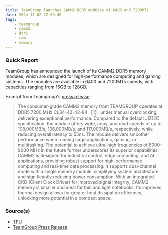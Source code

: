 ```yaml
---
title: TeamGroup launches CAMM2 DDR5 modules at 6400 and 7200MTs
date: 2024-11-02 22:59:49
tags:
    - teamgroup
    - camm2
    - ddr5
    - ram
    - memory
---
```


### Quick Report

TeamGroup has announced the launch of its CAMM2 DDR5 memory modules, which are designed for high-performance computing and gaming systems. The modules are available in 6400 and 7200MTs speeds, with capacities ranging from 16GB to 128GB.
<!-- more -->

Excerpt from Teamgroup\'s [press release][def]:
> The consumer-grade CAMM2 memory from TEAMGROUP operates at DDR5 7200 MHz CL34-42-42-84 【1】 under manual overclocking, delivering exceptional performance. Compared to the default JEDEC specification, the module offers write, copy, and read speeds of up to 108,000MB/s, 106,000MB/s, and 117,000MB/s, respectively, while reducing overall latency to 55ns. The module delivers smoother performance when running large applications, gaming, or multitasking. The potential to achieve ultra-high frequencies of 8000-9000 MHz in the future further underscores its superior capabilities. CAMM2 is designed for industrial control, edge computing, and AI applications, providing robust support for high-performance computing and real-time data processing. It supports dual-channel mode with a single memory module, simplifying system architecture and significantly reducing power consumption. With an integrated CKD (Client Clock Driver) for improved signal integrity, CAMM2 memory is smaller and ideal for thin and light notebooks. Its improved thermal design allows for greater heat dissipation efficiency, unlocking more potential in a compact space.

### Source(s)

- [TPU][def2]
- [TeamGroup Press Release][def]

[def]: https://www.teamgroupinc.com/en/news-detail/camm2/
[def2]: https://www.techpowerup.com/328353/team-group-unveils-camm2-ddr5-memory-modules-at-7200-and-6400-mhz
